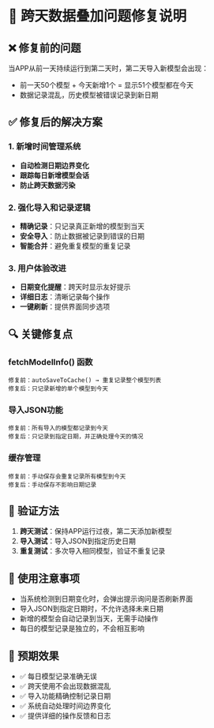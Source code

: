 # 🔧 跨天数据叠加问题修复说明

## ❌ 修复前的问题

当APP从前一天持续运行到第二天时，第二天导入新模型会出现：
- 前一天50个模型 + 今天新增1个 = 显示51个模型都在今天
- 数据记录混乱，历史模型被错误记录到新日期

## ✅ 修复后的解决方案

### 1. 新增时间管理系统
- **自动检测日期边界变化**
- **跟踪每日新增模型会话**
- **防止跨天数据污染**

### 2. 强化导入和记录逻辑
- **精确记录**：只记录真正新增的模型到当天
- **安全导入**：防止数据被记录到错误的日期
- **智能合并**：避免重复模型的重复记录

### 3. 用户体验改进
- **日期变化提醒**：跨天时显示友好提示
- **详细日志**：清晰记录每个操作
- **一键刷新**：提供界面同步选项

## 🔍 关键修复点

### fetchModelInfo() 函数
```
修复前：autoSaveToCache() → 重复记录整个模型列表
修复后：只记录新增的单个模型到今天
```

### 导入JSON功能
```
修复前：所有导入的模型都记录到今天
修复后：只记录到指定日期，并正确处理今天的情况
```

### 缓存管理
```
修复前：手动保存会重复记录所有模型到今天
修复后：手动保存不影响日期记录
```

## 🧪 验证方法

1. **跨天测试**：保持APP运行过夜，第二天添加新模型
2. **导入测试**：导入JSON到指定历史日期
3. **重复测试**：多次导入相同模型，验证不重复记录

## 📝 使用注意事项

- 当系统检测到日期变化时，会弹出提示询问是否刷新界面
- 导入JSON到指定日期时，不允许选择未来日期
- 新增的模型会自动记录到当天，无需手动操作
- 每日的模型记录是独立的，不会相互影响

## 🔮 预期效果

- ✅ 每日模型记录准确无误
- ✅ 跨天使用不会出现数据混乱
- ✅ 导入功能精确控制记录日期
- ✅ 系统自动处理时间边界变化
- ✅ 提供详细的操作反馈和日志
